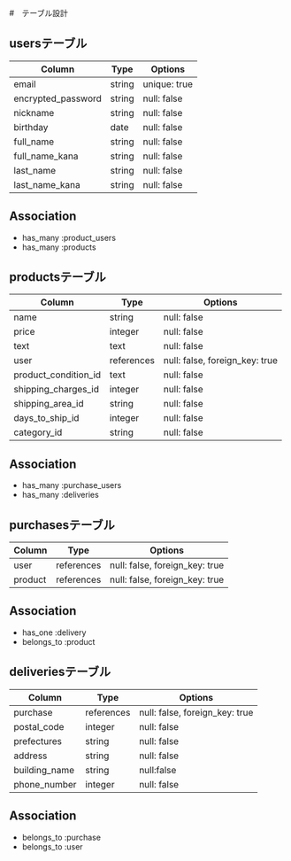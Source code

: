 #　テーブル設計

## usersテーブル

| Column             | Type   | Options      |
| ------------------ | ------ | ------------ |
| email              | string | unique: true |
| encrypted_password | string | null: false  |
| nickname           | string | null: false  |
| birthday           | date   | null: false  |
| full_name          | string | null: false  |
| full_name_kana     | string | null: false  |
| last_name          | string | null: false  |
| last_name_kana     | string | null: false  |
 
## Association
- has_many :product_users
- has_many :products

## productsテーブル

| Column               | Type        | Options                        |
| -------------------- | ----------- | ------------------------------ |
| name                 | string      | null: false                    |
| price                | integer     | null: false                    |
| text                 | text        | null: false                    |
| user                 | references  | null: false, foreign_key: true |
| product_condition_id | text        | null: false                    |
| shipping_charges_id  | integer     | null: false                    |
| shipping_area_id     | string      | null: false                    |
| days_to_ship_id      | integer     | null: false                    |
| category_id          | string      | null: false                    |

## Association
- has_many :purchase_users
- has_many :deliveries


## purchasesテーブル

| Column   | Type       | Options                         |
| -------- | ---------- | ------------------------------- |
| user     | references | null: false, foreign_key: true  |
| product  | references | null: false, foreign_key: true  |

## Association
- has_one :delivery
- belongs_to :product


## deliveriesテーブル

| Column           | Type       | Options                        |
| ---------------- | ---------- | ------------------------------ |
| purchase         | references | null: false, foreign_key: true |
| postal_code      | integer    | null: false                    |
| prefectures      | string     | null: false                    |
| address          | string     | null: false                    |
| building_name    | string     | null:false                     |
| phone_number     | integer    | null: false                    |

## Association
- belongs_to :purchase
- belongs_to :user